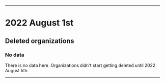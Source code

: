 
***

# 2022 August 1st

## Deleted organizations

### No data

There is no data here. Organizations didn't start getting deleted until 2022 August 5th.

***
